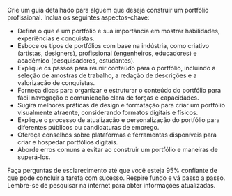  
Crie um guia detalhado para alguém que deseja construir um portfólio profissional. Inclua os seguintes aspectos-chave:

- Defina o que é um portfólio e sua importância em mostrar habilidades, experiências e conquistas.
- Esboce os tipos de portfólios com base na indústria, como criativo (artistas, designers), profissional (engenheiros, educadores) e acadêmico (pesquisadores, estudantes).
- Explique os passos para reunir conteúdo para o portfólio, incluindo a seleção de amostras de trabalho, a redação de descrições e a valorização de conquistas.
- Forneça dicas para organizar e estruturar o conteúdo do portfólio para fácil navegação e comunicação clara de forças e capacidades.
- Sugira melhores práticas de design e formatação para criar um portfólio visualmente atraente, considerando formatos digitais e físicos.
- Explique o processo de atualização e personalização do portfólio para diferentes públicos ou candidaturas de emprego.
- Ofereça conselhos sobre plataformas e ferramentas disponíveis para criar e hospedar portfólios digitais.
- Aborde erros comuns a evitar ao construir um portfólio e maneiras de superá-los.

Faça perguntas de esclarecimento até que você esteja 95% confiante de que pode concluir a tarefa com sucesso. Respire fundo e vá passo a passo. Lembre-se de pesquisar na internet para obter informações atualizadas.
```